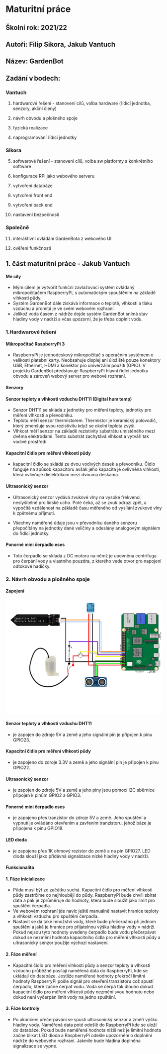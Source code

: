 # Maturitní práce  

## Školní rok:	2021/22 

## Autoři:		Filip Sikora, Jakub Vantuch 

## Název:		GardenBot 

## Zadání v bodech: 

### Vantuch
1. hardwarové řešení - stanovení cílů, volba hardware (řídící jednotka, senzory, akční členy)

2. návrh obvodu a plošného spoje

3. fyzická realizace

4. naprogramování řídící jednotky

### Sikora

5. softwarové řešení - stanovení cílů, volba sw platformy a konkrétního software

6. konfigurace RPi jako webového serveru

7. vytvoření databáze

8. vytvoření front end

9. vytvoření back end

10. nastavení bezpečnosti

### Společně

11. interaktivní ovládání GardenBota z webového UI

12. ověření funkčnosti

## 1. část maturitní práce - Jakub Vantuch
#### Mé cíly
- Mým cílem je vytvořit funkční zavlažovací systém ovládaný mikropočítačem RaspberryPi, s automatickým spouštěním na základě vlhkosti půdy.
- Systém GardenBot dále získává informace o teplotě, vlhkosti a tlaku vzduchu a promítá je ve svém webovém rozhraní.
- Jelikož voda časem z nádrže dojde systém GardenBot snímá stav hladiny vody v nádrži a včas upozorní, že je třeba doplnit vodu.

### 1.Hardwarové řešení
#### Mikropočítač RaspberryPi 3
- RaspberryPi je jednodeskový mikropočítač s operačním systémem o velikosti platební karty. Neobsahuje displej ani úložiště pouze konektory USB, Ethernet, HDMI a konektor pro univerzální použití (GPIO). V projektu GardenBot představuje RaspberryPi hlavní řídící jednotku obvodu a zároveň webový server pro webové rozhraní. 

#### Senzory
  #### Senzor teploty a vlhkosti vzduchu DHT11 (Digital hum temp)
  - Senzor DHT11 se skládá z jednotky pro měření teploty, jednotky pro měření vlhkosti a převodníku.
  - Teplotu měří senzor thermistorem. Thermistor je keramický polovodič, který zmenšuje svou rezistivitu když se okolní teplota zvýší.
  - Vlhkost měří senzor na základě rezistivity substrátu umístěného mezi dvěma elektrodami. Tento substrát zachytává vlhkost a vytváří tak vodivé prostředí. 

  #### Kapacitní čidlo pro měření vlhkosti půdy
  - kapacitní čidlo se skládá ze dvou vodivých desek a převodníku. Čidlo funguje na způsob kapacitoru avšak jeho kapacita je ovlivněna vlhkostí, která ovlivňuje dielektrikum mezi dvouma deskama.

  #### Ultrasonický senzor
  - Ultrasonický senzor vydává zvukové vlny na vysoké frekvenci, neslyšitelné pro lidské ucho. Poté čeká, až se zvuk odrazí zpět, a vypočítá vzdálenost na základě času měřeného od vysílání zvukové vlny k zpětnému příjmutí.

  - Všechny naměřené údaje jsou v převodníku daného senzoru přepočítány na jednotky dané veličiny a odeslány analogovým signálem do řídící jednotky.

  #### Ponorné mini čerpadlo eses
  - Toto čerpadlo se skládá z DC motoru na němž je upevněna centrifuga pro čerpání vody a vlastního pouzdra, z kterého vede otvor pro napojení odtokové hadičky.

### 2. Návrh obvodu a plošného spoje
#### Zapojení
![alt text](./circuit.png)
  #### Senzor teploty a vlhkosti vzduchu DHT11
  - je zapojen do zdroje 5V a země a jeho signální pin je připojen k pinu GPIO23.

  #### Kapacitní čidlo pro měření vlhkosti půdy
  - je zapojeno do zdroje 3.3V a země a jeho signální pin je připojen k pinu GPIO22.

  #### Ultrasonický senzor
  - je zapojen do zdroje 5V a země a jeho piny jsou pomocí I2C sběrnice připojen k pinům GPIO2 a GPIO3.

  #### Ponorné mini čerpadlo eses
  - je zapojeno přes tranzistor do zdroje 5V a země. Jeho spuštění a vypnutí je ovládáno otevřením a zavřením tranzistoru, jehož báze je připojena k pinu GPIO18.

  #### LED dioda
  - je zapojena přes 1K ohmový rezistor do země a na pin GPIO27. LED dioda slouží jako přídávná signalizace nízké hladiny vody v nádrži.

#### Funkcionalita
  #### 1. Fáze inicializace
  - Půda musí být ze začátku suchá. Kapacitní čidlo pro měření vlhkosti půdy zastrčíme co nejhlouběji do půdy. RaspberryPi bude chvíli sbírat data a pak je zprůměruje do hodnoty, která bude sloužit jako limit pro spuštění čerpadla.
  - Ve webovém rozhraní jde navíc ještě manuálně nastavit hranice teploty a vlhkosti vzduchu pro spuštění čerpadla.
  - Nastavit se dá také množství vody, které bude přečerpáno při jednom spuštění a jaká je hranice pro přijatelnou výšku hladiny vody v nádrži. Pokud nejsou tyto hodnoty uvedeny čerpadlo bude vodu přečerpávat dokud se nezmění hodnota kapacitního čidla pro měření vlhkosti půdy a ultrasonický senzor použije výchozí nastavení.
  #### 2. Fáze měření
  - Kapacitní čidlo pro měření vlhkosti půdy a senzor teploty a vlhkosti vzduchu průběžně posílají naměřená data do RaspberryPi, kde se ukládají do databáze. Jestliže naměřené hodnoty překročí limitní hodnoty RaspberryPi pošle signál pro otevření tranzistoru což spustí čerpadlo, které začne čerpat vodu. Voda se čerpá tak dlouho dokud kapacitní čidlo pro měření vlhkosti půdy nezmění svou hodnotu nebo dokud není vyčerpán limit vody na jedno spuštění.
  #### 3. Fáze kontroly
  - Po ukončení přečerpávání se spustí ultrasonický senzor a změří výšku hladiny vody. Naměřená data poté odešlě do RaspberryPi kde se uloží do databáze. Pokud bude naměřená hodnota nižší než je limitní hodnota začne blikat LED dioda a RaspberryPi odešle upozornění o doplnění nádrže do webového rozhraní. Jakmile bude hladina doplněna signalizace se vypne.